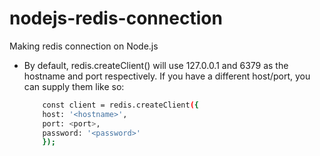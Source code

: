 # nodejs-redis-connection

Making redis connection on Node.js

- By default, redis.createClient() will use 127.0.0.1 and 6379 as the hostname and port respectively. If you have a different host/port, you can supply them like so:
    ```sh 
        const client = redis.createClient({
        host: '<hostname>',
        port: <port>,
        password: '<password>'
        });
       
